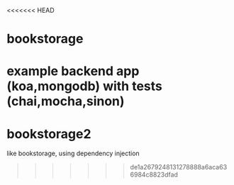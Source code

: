 <<<<<<< HEAD
# bookstorage
example backend app  (koa,mongodb) with tests (chai,mocha,sinon)
=======
# bookstorage2
like bookstorage, using dependency injection
>>>>>>> de1a2679248131278888a6aca636984c8823dfad
